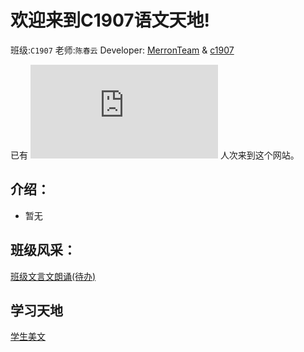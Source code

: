 # 欢迎来到C1907语文天地!
班级:`C1907` 老师:`陈春云` Developer: [MerronTeam](https://github.com/MerronTeam) & [c1907](https://github.com/c1907)

已有 ![](https://www.hit-counts.com/counter.php?t=MTQ1NTA5MQ==%27%20border=%270%27%20alt=%27logo%20designers%27) 人次来到这个网站。

## 介绍：
- 暂无

## 班级风采：
[班级文言文朗诵(待办)]()

## 学习天地
[学生美文](https://c1907.github.io/passage)
